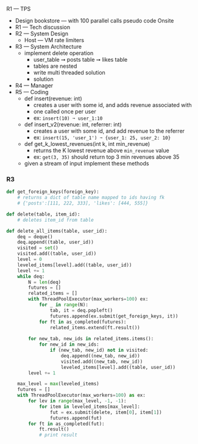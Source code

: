 R1 — TPS
- Design bookstore — with 100 parallel calls pseudo code
Onsite
- R1 — Tech discussion
- R2 — System Design
	- Host — VM rate limiters
- R3 — System Architecture
	- implement delete operation
		- user_table ➙ posts table ➙ likes table 
		- tables are nested
		- write multi threaded solution
		- solution
- R4 — Manager
- R5 — Coding
	- def insert(revenue: int)
		- creates a user with some id, and adds revenue associated with
		- one called once per user
		- ex: `insert(10) ➙ user_1:10`
	- def insert_v2(revenue: int, referrer: int)
		- creates a user with some id, and add revenue to the referrer
		- ex: `insert(15, 'user_1') ➙ {user_1: 25, user_2: 10}`
	- def get_k_lowest_revenues(int k, int min_revenue)
		- returns the K lowest revenue above `min_revenue` value
		- ex: `get(3, 35)` should return top 3 min revenues above 35
	- given a stream of input implement these methods

### R3
```python
def get_foreign_keys(foreign_key):
	# returns a dict of table name mapped to ids having fk
	# {'posts':[111, 222, 333], 'likes': [444, 555]}

def delete(table, item_id):
	# deletes item_id from table

def delete_all_items(table, user_id):
	deq = deque()
	deq.append((table, user_id))
	visited = set()
	visited.add((table, user_id))
	level = 0
	leveled_items[level].add((table, user_id))
	level += 1
	while deq:
		N = len(deq)
		futures = []
		related_items = []
		with ThreadPoolExecutor(max_workers=100) ex:
			for _ in range(N):
				tab, it = deq.popleft()
				futures.append(ex.submit(get_foreign_keys, it))
			for ft in as_completed(futures):
				related_items.extend(ft.result())
		
		for new_tab, new_ids in related_items.items():
			for new_id in new_ids:
				if (new_tab, new_id) not in visited:
					deq.append((new_tab, new_id))
					visited.add((new_tab, new_id))
					leveled_items[level].add((table, user_id))
		level += 1

	max_level = max(leveled_items)
	futures = []
	with ThreadPoolExecutor(max_workers=100) as ex:
		for lev in range(max_level, -1, -1):
			for item in leveled_items[max_level]:
				fut = ex.submit(delete, item[0], item[1])
				futures.append(fut)
		for ft in as_completed(fut):
			ft.result()
			# print result
	
		 
```